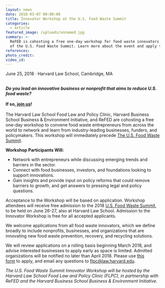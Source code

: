 ```yaml
---
layout: news
date: 2018-03-07 00:00:00
title: Innovator Workshop at the U.S. Food Waste Summit
categories:
  - article
featured_image: /uploads/unnamed.jpg
summary: >-
  ReFED is cohosting a free one-day workshop for food waste innovators as part
  of the U.S. Food Waste Summit. Learn more about the event and apply to attend!
references:
photo_credit:
video_id:
---
```


June 25, 2018 &middot; Harvard Law School, Cambridge, MA&nbsp;<br>&nbsp;

***Do you lead an innovative business or nonprofit that aims to reduce U.S. food waste?***<br><br>**If so, [join us](https://docs.google.com/forms/d/e/1FAIpQLSfTajIM8liuKcYbym4yAd95q1QyosQszt_lQb0xN6Sxfhj1qg/viewform?mc_cid=0ad8db9cfa&amp;mc_eid=%5BUNIQID%5D)!**<br><br>The Harvard Law School Food Law and Policy Clinic, Harvard Business School Business & Environment Initiative, and ReFED are cohosting a free one-day workshop to convene food waste entrepreneurs from across the world to network and learn from industry-leading businesses, funders, and policymakers. This workshop will immediately precede&nbsp;[The U.S. Food Waste Summit](https://www.chlpi.org/event/u-s-food-waste-summit/?mc_cid=0ad8db9cfa&amp;mc_eid=[UNIQID]).

**Workshop Participants Will:**

* Network with entrepreneurs while discussing emerging trends and barriers in the sector.
* Connect with food businesses, investors, and foundations looking to support innovations.
* Gain insights and provide input on policy reforms that could remove barriers to growth, and get answers to pressing legal and policy questions.

Acceptance to the Workshop will be based on application. Workshop attendees will receive free admission to the 2018&nbsp;[U.S. Food Waste Summit](https://www.chlpi.org/event/u-s-food-waste-summit/?mc_cid=0ad8db9cfa&amp;mc_eid=[UNIQID]), to be held on June 26-27, also at Harvard Law School. Admission to the Innovator Workshop is free for all accepted applicants.

We welcome applications from all food waste innovators, which we define broadly to include nonprofits, businesses, and organizations that are innovating new food waste prevention, recovery, and recycling solutions.

We will review applications on a rolling basis beginning March 2018, and advise interested businesses to apply early as space is limited. Admitted organizations will be notified no later than April 2018. Please use&nbsp;[this form](https://docs.google.com/forms/d/e/1FAIpQLSfTajIM8liuKcYbym4yAd95q1QyosQszt_lQb0xN6Sxfhj1qg/viewform?mc_cid=0ad8db9cfa&amp;mc_eid=%5BUNIQID%5D)&nbsp;to apply, and email any questions to&nbsp;[flpc@law.harvard.edu](javascript:void(location.href='mailto:'+String.fromCharCode(102,108,112,99,64,108,97,119,46,104,97,114,118,97,114,100,46,101,100,117))).

*The U.S. Food Waste Summit Innovator Workshop will be hosted by the Harvard Law School Food Law and Policy Clinic (FLPC), in partnership with ReFED and the Harvard Business School Business & Environment Initiative.*